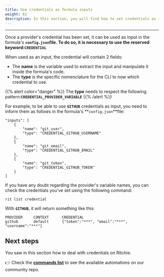 ```yaml
---
title: Use credentials as formula inputs
weight: 61
description: In this section, you will find how to set credentials as inputs.
---
```


---

Once a provider's credential has been set, it can be used as input in the formula's **`config.json`**file. To do so, it is necessary to use the reserved keyword:**`CREDENTIAL`**

When used as an input, the credential will contain 2 fields:

* The **name** is the variable used to extract the input and manipulate it inside the formula's code.
* The **type** is the specific nomenclature for the CLI to now which credential to use.

{{% alert color="danger" %}}
The **type** needs to respect the following pattern:**`CREDENTIAL_PROVIDER_VARIABLE`**
{{% /alert %}}

For example, to be able to use **`GITHUB`** credentials as input, you need to inform them as follows in the formula's **`config.json`**file:

```text
"inputs": [ 
    { 
        "name": "git_user", 
        "type": "CREDENTIAL_GITHUB_USERNAME" 
    },
    { 
        "name": "git_email", 
        "type": "CREDENTIAL_GITHUB_EMAIL" 
    },
    { 
        "name": "git_token", 
        "type": "CREDENTIAL_GITHUB_TOKEN"
    } 
]
```

If you have any doubt regarding the provider's variable names, you can check the credentials you've set using the following command:

```text
rit list credential
```

With **`GITHUB`**, it will return something like this:

```text
PROVIDER	 CONTEXT	  CREDENTIAL
github  	 default	  {"token":"***", "email":"***", "username":"***"}
```

## Next steps 

You saw in this section how to deal with credentials on Ritchie. 

👉 Check the [**commands list**](https://app.gitbook.com/@zup-products/s/ritchie/~/drafts/-MDPWwvUtJ2ZZfV8Mw44/v/v2.0-pt/developer/lista-de-comandos) to see the available automations on our community repo.
